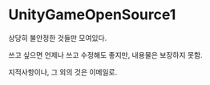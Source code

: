 # UnityGameOpenSource1

상당히 불안정한 것들만 모여있다.

쓰고 싶으면 언제나 쓰고 수정해도 좋지만, 내용물은 보장하지 못함.

지적사항이나, 그 외의 것은 이메일로.
